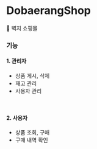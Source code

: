 # DobaerangShop

📌 벽지 쇼핑몰

### 기능

#### 1. 관리자

  - 상품 게시, 삭제
  - 재고 관리
  - 사용자 관리

<br>

#### 2. 사용자

  - 상품 조회, 구매
  - 구매 내역 확인
  
